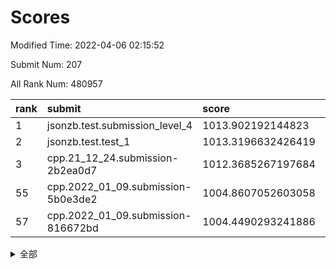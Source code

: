 # Scores

Modified Time: 2022-04-06 02:15:52

Submit Num: 207

All Rank Num: 480957

| rank |               submit               |       score        |       sigma        | pk_num |
| :--- | :--------------------------------- | :----------------- | :----------------- | :----- |
| 1    | jsonzb.test.submission_level_4     | 1013.902192144823  | 0.8492691482656852 | 9287   |
| 2    | jsonzb.test.test_1                 | 1013.3196632426419 | 0.8026906400917002 | 9289   |
| 3    | cpp.21_12_24.submission-2b2ea0d7   | 1012.3685267197684 | 0.7873400757755854 | 9294   |
| 55   | cpp.2022_01_09.submission-5b0e3de2 | 1004.8607052603058 | 0.7112212115531035 | 9291   |
| 57   | cpp.2022_01_09.submission-816672bd | 1004.4490293241886 | 0.7296676946170804 | 9292   |


<details>
<summary>全部</summary>

| rank |                 submit                 |       score        |       sigma        | pk_num |
| :--- | :------------------------------------- | :----------------- | :----------------- | :----- |
| 1    | jsonzb.test.submission_level_4         | 1013.902192144823  | 0.8492691482656852 | 9287   |
| 2    | jsonzb.test.test_1                     | 1013.3196632426419 | 0.8026906400917002 | 9289   |
| 3    | cpp.21_12_24.submission-2b2ea0d7       | 1012.3685267197684 | 0.7873400757755854 | 9294   |
| 4    | gobigger.level_3.submission_level_3_2  | 1011.9891246026714 | 0.7766017597047499 | 9288   |
| 5    | gobigger.level_3.submission_level_3_41 | 1011.8488754827833 | 0.7673885256752407 | 9293   |
| 6    | gobigger.level_3.submission_level_3_13 | 1011.5468053547227 | 0.7907607675356456 | 9294   |
| 7    | gobigger.level_3.submission_level_3_19 | 1011.2604237284202 | 0.7750208750964221 | 9298   |
| 8    | gobigger.level_3.submission_level_3_40 | 1011.2446382297775 | 0.7723086717149785 | 9294   |
| 9    | gobigger.level_3.submission_level_3_20 | 1011.201332930355  | 0.796040944191556  | 9293   |
| 10   | gobigger.level_3.submission_level_3_18 | 1011.1756258342842 | 0.8037638232482689 | 9291   |
| 11   | gobigger.level_3.submission_level_3_35 | 1011.1721500466077 | 0.7749283342642412 | 9291   |
| 12   | gobigger.level_3.submission_level_3_49 | 1011.1676062575697 | 0.7812582173384267 | 9292   |
| 13   | gobigger.level_3.submission_level_3_45 | 1011.1607194460348 | 0.7728572028525271 | 9294   |
| 14   | gobigger.level_3.submission_level_3_36 | 1011.0789998424211 | 0.7728545654191321 | 9297   |
| 15   | gobigger.level_3.submission_level_3_37 | 1011.0329665384081 | 0.7793269755091464 | 9294   |
| 16   | gobigger.level_3.submission_level_3_5  | 1010.9639561272938 | 0.757700404726586  | 9298   |
| 17   | gobigger.level_3.submission_level_3_22 | 1010.9028064945015 | 0.7937149240324672 | 9294   |
| 18   | gobigger.level_3.submission_level_3_47 | 1010.8598155503861 | 0.7514842253871138 | 9298   |
| 19   | gobigger.level_3.submission_level_3_14 | 1010.7703406036468 | 0.7810020970462268 | 9295   |
| 20   | gobigger.level_3.submission_level_3_21 | 1010.7444320444037 | 0.7583159144660416 | 9292   |
| 21   | gobigger.level_3.submission_level_3_12 | 1010.6740183438694 | 0.7608232202744358 | 9298   |
| 22   | gobigger.level_3.submission_level_3_46 | 1010.3445500258484 | 0.7590778287831494 | 9295   |
| 23   | gobigger.level_3.submission_level_3_28 | 1010.295811741748  | 0.7484036753631723 | 9297   |
| 24   | gobigger.level_3.submission_level_3_27 | 1010.2694318820568 | 0.7540089367507143 | 9293   |
| 25   | gobigger.level_3.submission_level_3_48 | 1010.1041446660672 | 0.7656097556234478 | 9292   |
| 26   | gobigger.level_3.submission_level_3_4  | 1010.0638411539715 | 0.7646892474606583 | 9293   |
| 27   | gobigger.level_3.submission_level_3_42 | 1009.9447112680081 | 0.7712832958851799 | 9295   |
| 28   | gobigger.level_3.submission_level_3_3  | 1009.9112687750935 | 0.745972579288289  | 9292   |
| 29   | gobigger.level_3.submission_level_3_10 | 1009.875471838825  | 0.7435345436571426 | 9288   |
| 30   | gobigger.level_3.submission_level_3_17 | 1009.7767390724609 | 0.7441126638622425 | 9300   |
| 31   | gobigger.level_3.submission_level_3_43 | 1009.7084317965868 | 0.7539213673712644 | 9292   |
| 32   | gobigger.level_3.submission_level_3_39 | 1009.6732605436669 | 0.745841313103127  | 9295   |
| 33   | gobigger.level_3.submission_level_3_16 | 1009.658201065246  | 0.7610179230318216 | 9295   |
| 34   | gobigger.level_3.submission_level_3_1  | 1009.6574329424186 | 0.7534538229770072 | 9294   |
| 35   | gobigger.level_3.submission_level_3_25 | 1009.5253196871915 | 0.7674180555440852 | 9292   |
| 36   | gobigger.level_3.submission_level_3_30 | 1009.4361868422516 | 0.7608363784276647 | 9289   |
| 37   | gobigger.level_3.submission_level_3_11 | 1009.4125772270756 | 0.7421406904354968 | 9296   |
| 38   | gobigger.level_3.submission_level_3_9  | 1009.35140569497   | 0.7396341853438415 | 9290   |
| 39   | gobigger.level_3.submission_level_3_38 | 1009.1926545148642 | 0.7541178335579605 | 9296   |
| 40   | gobigger.level_3.submission_level_3_26 | 1009.182679227109  | 0.7371125784744423 | 9288   |
| 41   | gobigger.level_3.submission_level_3_8  | 1009.1404877990244 | 0.7402219656894584 | 9292   |
| 42   | gobigger.level_3.submission_level_3_7  | 1009.0196607343673 | 0.7550144512374981 | 9293   |
| 43   | gobigger.level_3.submission_level_3_29 | 1008.9494717822679 | 0.7606331649685185 | 9295   |
| 44   | gobigger.level_3.submission_level_3_23 | 1008.8555113216985 | 0.7507344827653484 | 9292   |
| 45   | gobigger.level_3.submission_level_3_34 | 1008.8149453345211 | 0.7497360992790574 | 9292   |
| 46   | gobigger.level_3.submission_level_3_31 | 1008.7352403166861 | 0.7357751642393217 | 9293   |
| 47   | gobigger.level_3.submission_level_3_44 | 1008.7322145057249 | 0.7506956058803803 | 9292   |
| 48   | gobigger.level_3.submission_level_3_24 | 1008.5284921439162 | 0.755803034074253  | 9295   |
| 49   | gobigger.level_3.submission_level_3_15 | 1008.4535276141714 | 0.7287544566150046 | 9291   |
| 50   | gobigger.level_3.submission_level_3_32 | 1008.3295099315922 | 0.7602969658085748 | 9290   |
| 51   | gobigger.level_3.submission_level_3_33 | 1008.0975433393196 | 0.7302827851446128 | 9288   |
| 52   | gobigger.level_3.submission_level_3_6  | 1007.9226939435964 | 0.7724628307033548 | 9300   |
| 53   | gobigger.level_3.submission_level_3_0  | 1007.6510449054965 | 0.7370832762631732 | 9294   |
| 54   | gobigger.level_1.submission_level_1_26 | 1005.0640792644359 | 0.7175075677432656 | 9299   |
| 55   | cpp.2022_01_09.submission-5b0e3de2     | 1004.8607052603058 | 0.7112212115531035 | 9291   |
| 56   | gobigger.level_1.submission_level_1_2  | 1004.6528901373453 | 0.7154608345773491 | 9294   |
| 57   | cpp.2022_01_09.submission-816672bd     | 1004.4490293241886 | 0.7296676946170804 | 9292   |
| 58   | gobigger.level_1.submission_level_1_45 | 1004.2990022691355 | 0.7117705625042882 | 9292   |
| 59   | gobigger.level_1.submission_level_1_38 | 1004.1930974470808 | 0.7167893587284347 | 9293   |
| 60   | gobigger.level_1.submission_level_1_35 | 1004.0792811421818 | 0.7238267910690671 | 9293   |
| 61   | gobigger.level_1.submission_level_1_39 | 1003.9797539668141 | 0.7119460413159376 | 9292   |
| 62   | gobigger.level_1.submission_level_1_43 | 1003.9467168511512 | 0.7145791844461207 | 9293   |
| 63   | gobigger.level_1.submission_level_1_37 | 1003.919617139048  | 0.7138495254085874 | 9300   |
| 64   | gobigger.level_1.submission_level_1_34 | 1003.9005580845164 | 0.7167905659842579 | 9294   |
| 65   | gobigger.level_1.submission_level_1_31 | 1003.8915986387823 | 0.7223408994602121 | 9295   |
| 66   | gobigger.level_1.submission_level_1_20 | 1003.8662601382136 | 0.7254952619905405 | 9297   |
| 67   | gobigger.level_1.submission_level_1_48 | 1003.8519227728052 | 0.7117469568060157 | 9295   |
| 68   | gobigger.level_1.submission_level_1_17 | 1003.7947435392207 | 0.7104873256931066 | 9301   |
| 69   | gobigger.level_1.submission_level_1_5  | 1003.7458363158953 | 0.7153770240195079 | 9297   |
| 70   | gobigger.level_1.submission_level_1_42 | 1003.669387016456  | 0.7113536224592483 | 9295   |
| 71   | gobigger.level_1.submission_level_1_36 | 1003.6101223443665 | 0.7056910664397156 | 9291   |
| 72   | gobigger.level_1.submission_level_1_10 | 1003.5814850060689 | 0.7025244944573349 | 9291   |
| 73   | gobigger.level_1.submission_level_1_19 | 1003.565912516167  | 0.7087845954582691 | 9294   |
| 74   | gobigger.level_1.submission_level_1_49 | 1003.5153576515488 | 0.7162494538942937 | 9294   |
| 75   | gobigger.level_1.submission_level_1_46 | 1003.5118500706719 | 0.7092547561265371 | 9299   |
| 76   | gobigger.level_1.submission_level_1_0  | 1003.5098512120761 | 0.7209451871450478 | 9297   |
| 77   | gobigger.level_1.submission_level_1_14 | 1003.379214702642  | 0.7089729255704424 | 9288   |
| 78   | gobigger.level_1.submission_level_1_28 | 1003.37596195714   | 0.7078577642179277 | 9297   |
| 79   | gobigger.level_1.submission_level_1_33 | 1003.3560087634523 | 0.7064386430963823 | 9295   |
| 80   | gobigger.level_1.submission_level_1_21 | 1003.3234919549164 | 0.7173881341340705 | 9298   |
| 81   | gobigger.level_1.submission_level_1_29 | 1003.3148435055855 | 0.7219806342277669 | 9289   |
| 82   | gobigger.level_1.submission_level_1_3  | 1003.3053663767093 | 0.7218250020628855 | 9293   |
| 83   | gobigger.level_1.submission_level_1_13 | 1003.269493544655  | 0.7160339486186108 | 9298   |
| 84   | gobigger.level_1.submission_level_1_12 | 1003.1752257521014 | 0.707407796666974  | 9291   |
| 85   | gobigger.level_1.submission_level_1_15 | 1003.1664747298757 | 0.7151312433573763 | 9296   |
| 86   | gobigger.level_1.submission_level_1_27 | 1003.1634356591001 | 0.7102807436103645 | 9292   |
| 87   | gobigger.level_1.submission_level_1_1  | 1002.9861898761958 | 0.7181012520043308 | 9294   |
| 88   | gobigger.level_1.submission_level_1_16 | 1002.9639826119609 | 0.7041526501657323 | 9297   |
| 89   | gobigger.level_1.submission_level_1_6  | 1002.9412130827482 | 0.7170446846915018 | 9296   |
| 90   | gobigger.level_1.submission_level_1_11 | 1002.9343391523948 | 0.7077827170861375 | 9295   |
| 91   | gobigger.level_1.submission_level_1_47 | 1002.8570824935538 | 0.7120977509864699 | 9289   |
| 92   | gobigger.level_1.submission_level_1_7  | 1002.8319609185739 | 0.7103589192543507 | 9293   |
| 93   | gobigger.level_1.submission_level_1_41 | 1002.7297111494428 | 0.7141072967351343 | 9291   |
| 94   | gobigger.level_1.submission_level_1_8  | 1002.710885223284  | 0.7226186814255947 | 9303   |
| 95   | gobigger.level_1.submission_level_1_30 | 1002.6460957144546 | 0.7131719079506261 | 9290   |
| 96   | gobigger.level_1.submission_level_1_40 | 1002.593264990815  | 0.7205186669026399 | 9295   |
| 97   | gobigger.level_1.submission_level_1_23 | 1002.513950332851  | 0.7094912113264176 | 9292   |
| 98   | gobigger.level_1.submission_level_1_25 | 1002.488866666701  | 0.7035055654677885 | 9290   |
| 99   | gobigger.level_1.submission_level_1_9  | 1002.4602510647005 | 0.7235140305359374 | 9295   |
| 100  | gobigger.level_1.submission_level_1_32 | 1002.4578588352238 | 0.7181940403992705 | 9297   |
| 101  | gobigger.level_1.submission_level_1_24 | 1002.4384359098046 | 0.7192031770514232 | 9292   |
| 102  | gobigger.level_1.submission_level_1_18 | 1002.1512717429473 | 0.7160315160321499 | 9295   |
| 103  | gobigger.level_1.submission_level_1_44 | 1001.9227163608176 | 0.7059498033096955 | 9298   |
| 104  | gobigger.level_1.submission_level_1_4  | 1001.6423853905009 | 0.7163114876022594 | 9288   |
| 105  | gobigger.level_1.submission_level_1_22 | 1001.2136858167005 | 0.7059502452358255 | 9296   |
| 106  | gobigger.random.submission_random_37   | 997.1272524495744  | 0.6976378743158919 | 9293   |
| 107  | gobigger.random.submission_random_20   | 997.0562955214324  | 0.7028253436995858 | 9297   |
| 108  | gobigger.random.submission_random_48   | 997.0188321065193  | 0.7237866098234808 | 9293   |
| 109  | gobigger.random.submission_random_13   | 996.9238910085965  | 0.7120451667481524 | 9292   |
| 110  | gobigger.random.submission_random_6    | 996.8997254090197  | 0.7078752408743394 | 9291   |
| 111  | gobigger.random.submission_random_39   | 996.8002501235511  | 0.710123505199975  | 9292   |
| 112  | gobigger.random.submission_random_36   | 996.6670455008838  | 0.723706059591797  | 9293   |
| 113  | gobigger.random.submission_random_10   | 996.5295083293503  | 0.7041850193666795 | 9292   |
| 114  | gobigger.random.submission_random_3    | 996.4045949642605  | 0.7082134112233592 | 9289   |
| 115  | gobigger.random.submission_random_28   | 996.3592354559089  | 0.7046106644967371 | 9295   |
| 116  | gobigger.random.submission_random_8    | 996.3145318505926  | 0.7066134217737178 | 9296   |
| 117  | gobigger.random.submission_random_38   | 996.260963169671   | 0.7127564840019883 | 9288   |
| 118  | gobigger.random.submission_random_22   | 996.2363737603106  | 0.7103452499468742 | 9297   |
| 119  | gobigger.random.submission_random_40   | 996.1831495503936  | 0.7081335871414765 | 9293   |
| 120  | gobigger.random.submission_random_14   | 996.1775542815744  | 0.7117605323800777 | 9294   |
| 121  | gobigger.random.submission_random_16   | 996.1381676350303  | 0.7142129200867965 | 9298   |
| 122  | gobigger.random.submission_random_25   | 996.1166587449427  | 0.7098613206846792 | 9292   |
| 123  | gobigger.random.submission_random_1    | 996.0927985914346  | 0.7201012174251078 | 9295   |
| 124  | gobigger.random.submission_random_45   | 996.0767764840698  | 0.7094288259477425 | 9298   |
| 125  | gobigger.random.submission_random_34   | 996.0754547391509  | 0.7062252167469504 | 9297   |
| 126  | gobigger.random.submission_random_5    | 996.063013179133   | 0.701208122177063  | 9296   |
| 127  | gobigger.random.submission_random_41   | 996.0573099759155  | 0.722808442445493  | 9296   |
| 128  | gobigger.random.submission_random_31   | 995.9951269655486  | 0.7153432360843669 | 9295   |
| 129  | gobigger.random.submission_random_26   | 995.9591223736718  | 0.705102715080272  | 9282   |
| 130  | gobigger.random.submission_random_17   | 995.952033594844   | 0.7056796114093641 | 9289   |
| 131  | gobigger.random.submission_random_27   | 995.9356586084937  | 0.707456206995725  | 9292   |
| 132  | gobigger.random.submission_random_42   | 995.8979062403824  | 0.700915958756262  | 9296   |
| 133  | gobigger.random.submission_random_32   | 995.8962411214785  | 0.7020315311608853 | 9300   |
| 134  | gobigger.random.submission_random_2    | 995.8882088233862  | 0.702715215211088  | 9295   |
| 135  | gobigger.random.submission_random_33   | 995.8422031735607  | 0.7194155293255446 | 9292   |
| 136  | gobigger.random.submission_random_7    | 995.687199954104   | 0.7171604944550674 | 9295   |
| 137  | gobigger.random.submission_random_35   | 995.6751510652314  | 0.7096222346570836 | 9298   |
| 138  | gobigger.random.submission_random_0    | 995.665449417267   | 0.7101987746438209 | 9294   |
| 139  | gobigger.random.submission_random_30   | 995.6558028002557  | 0.7187347290126768 | 9295   |
| 140  | gobigger.random.submission_random_12   | 995.6233153931132  | 0.7133254246301984 | 9293   |
| 141  | gobigger.random.submission_random_21   | 995.5797212126572  | 0.7019044922417337 | 9292   |
| 142  | gobigger.random.submission_random_11   | 995.5571200084303  | 0.7136289106989158 | 9290   |
| 143  | gobigger.random.submission_random_9    | 995.5476691629616  | 0.7074651700213946 | 9296   |
| 144  | gobigger.random.submission_random_23   | 995.539837243304   | 0.7048486619583005 | 9290   |
| 145  | gobigger.random.submission_random_44   | 995.4755246577929  | 0.7029791862989478 | 9291   |
| 146  | gobigger.random.submission_random_43   | 995.4703824731107  | 0.7132816001489    | 9292   |
| 147  | gobigger.random.submission_random_19   | 995.2798833089843  | 0.708337181389034  | 9297   |
| 148  | gobigger.random.submission_random_18   | 995.252047551408   | 0.6967244423156547 | 9296   |
| 149  | gobigger.random.submission_random_15   | 995.2155375155572  | 0.7252636594400419 | 9295   |
| 150  | gobigger.random.submission_random_46   | 995.1965615490824  | 0.7248160409058846 | 9290   |
| 151  | gobigger.random.submission_random_4    | 995.0827442075029  | 0.7169816038153114 | 9298   |
| 152  | gobigger.random.submission_random_24   | 995.000618645301   | 0.7213977532409683 | 9297   |
| 153  | gobigger.random.submission_random_49   | 994.9660940804783  | 0.715065519208675  | 9292   |
| 154  | gobigger.random.submission_random_47   | 994.8381313062707  | 0.7172042512569089 | 9292   |
| 155  | gobigger.level_2.submission_level_2_38 | 994.610967491264   | 0.7258901081979678 | 9296   |
| 156  | gobigger.random.submission_random_29   | 994.3900475319028  | 0.7253071622144962 | 9291   |
| 157  | gobigger.level_2.submission_level_2_16 | 994.2390889109457  | 0.7363124576378179 | 9297   |
| 158  | gobigger.level_2.submission_level_2_6  | 994.0509773368161  | 0.7343879305067005 | 9293   |
| 159  | gobigger.level_2.submission_level_2_11 | 994.0101988259853  | 0.7257090378694856 | 9296   |
| 160  | gobigger.level_2.submission_level_2_43 | 993.7411577228778  | 0.7200258347629255 | 9288   |
| 161  | gobigger.level_2.submission_level_2_39 | 993.6966973890453  | 0.7310097302071461 | 9291   |
| 162  | gobigger.level_2.submission_level_2_33 | 993.6962081959106  | 0.7573510571614367 | 9294   |
| 163  | gobigger.level_2.submission_level_2_12 | 993.5023272845634  | 0.7464605487237282 | 9292   |
| 164  | gobigger.level_2.submission_level_2_40 | 993.398297111434   | 0.7322724533750934 | 9294   |
| 165  | gobigger.level_2.submission_level_2_18 | 993.3395431090697  | 0.7112486142791405 | 9298   |
| 166  | gobigger.level_2.submission_level_2_30 | 993.0508609381599  | 0.7323131142454969 | 9294   |
| 167  | gobigger.level_2.submission_level_2_37 | 992.9675298146727  | 0.7476352287703334 | 9288   |
| 168  | gobigger.level_2.submission_level_2_47 | 992.954238306963   | 0.7419437662778346 | 9296   |
| 169  | gobigger.level_2.submission_level_2_5  | 992.8025382745083  | 0.7406207378063853 | 9296   |
| 170  | gobigger.level_2.submission_level_2_10 | 992.7879967780513  | 0.7345414315546813 | 9293   |
| 171  | gobigger.level_2.submission_level_2_17 | 992.7486336651666  | 0.7327189845244141 | 9292   |
| 172  | gobigger.level_2.submission_level_2_46 | 992.7276822793829  | 0.7178640920344244 | 9298   |
| 173  | gobigger.level_2.submission_level_2_42 | 992.6444232510398  | 0.7436014122014134 | 9291   |
| 174  | gobigger.level_2.submission_level_2_19 | 992.5748518448623  | 0.7453561984294725 | 9295   |
| 175  | gobigger.level_2.submission_level_2_32 | 992.5524288465623  | 0.7429827163039746 | 9297   |
| 176  | gobigger.level_2.submission_level_2_22 | 992.5112175833852  | 0.7437020097436368 | 9295   |
| 177  | gobigger.level_2.submission_level_2_15 | 992.443340138461   | 0.7538879673729806 | 9296   |
| 178  | gobigger.level_2.submission_level_2_7  | 992.4050463580194  | 0.7385150541593855 | 9290   |
| 179  | gobigger.level_2.submission_level_2_34 | 992.403251076349   | 0.7308881904312512 | 9295   |
| 180  | gobigger.level_2.submission_level_2_35 | 992.3789661151776  | 0.7396926605949563 | 9295   |
| 181  | gobigger.level_2.submission_level_2_36 | 992.3454799551728  | 0.770066429464989  | 9297   |
| 182  | gobigger.level_2.submission_level_2_23 | 992.2557351838358  | 0.746114158171502  | 9290   |
| 183  | gobigger.level_2.submission_level_2_13 | 992.1591310106114  | 0.7722985072866739 | 9297   |
| 184  | gobigger.level_2.submission_level_2_49 | 992.0762106667196  | 0.7340119649520432 | 9294   |
| 185  | gobigger.level_2.submission_level_2_14 | 992.0032973870739  | 0.7546385654741569 | 9296   |
| 186  | gobigger.level_2.submission_level_2_48 | 991.9882676392559  | 0.7472198843112986 | 9299   |
| 187  | gobigger.level_2.submission_level_2_29 | 991.9874286688864  | 0.7275568614423065 | 9295   |
| 188  | gobigger.level_2.submission_level_2_25 | 991.983676047174   | 0.75346651543253   | 9297   |
| 189  | gobigger.level_2.submission_level_2_45 | 991.9528384656902  | 0.7693349198759916 | 9287   |
| 190  | gobigger.level_2.submission_level_2_41 | 991.9409633277775  | 0.7477372770183893 | 9294   |
| 191  | gobigger.level_2.submission_level_2_4  | 991.9152368921422  | 0.7448896150486147 | 9296   |
| 192  | gobigger.level_2.submission_level_2_27 | 991.8842629217133  | 0.7469485528002732 | 9292   |
| 193  | gobigger.level_2.submission_level_2_31 | 991.7733127338007  | 0.7433495375330429 | 9295   |
| 194  | gobigger.level_2.submission_level_2_1  | 991.5225568689101  | 0.7652275613984787 | 9287   |
| 195  | gobigger.level_2.submission_level_2_24 | 991.428799027696   | 0.7488767987657337 | 9293   |
| 196  | gobigger.level_2.submission_level_2_0  | 991.3975608424753  | 0.7446546791709642 | 9292   |
| 197  | gobigger.level_2.submission_level_2_28 | 991.2453837349025  | 0.7381339565857079 | 9293   |
| 198  | gobigger.level_2.submission_level_2_3  | 991.1901882522699  | 0.7565806055546451 | 9295   |
| 199  | gobigger.level_2.submission_level_2_21 | 991.1830086784825  | 0.7616681484787268 | 9299   |
| 200  | gobigger.level_2.submission_level_2_2  | 991.1429447738701  | 0.7754123606547368 | 9300   |
| 201  | gobigger.level_2.submission_level_2_20 | 991.0904866538099  | 0.757371471126938  | 9294   |
| 202  | gobigger.level_2.submission_level_2_8  | 991.039642132837   | 0.7537560936421868 | 9296   |
| 203  | gobigger.level_2.submission_level_2_9  | 990.7925670716274  | 0.7399177563943176 | 9298   |
| 204  | gobigger.level_2.submission_level_2_44 | 990.7336031861979  | 0.7676393212984625 | 9294   |
| 205  | gobigger.level_2.submission_level_2_26 | 990.7286321875308  | 0.7556012449876085 | 9295   |
| 206  | gobigger.none.submission_none_0        | 978.686453684934   | 1.2962447673407993 | 9295   |
| 207  | gobigger.none.submission_none_1        | 975.6483060891915  | 1.444457548407052  | 9294   |

</details>